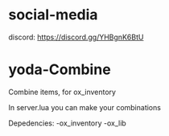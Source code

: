 # social-media
discord: https://discord.gg/YHBgnK6BtU

# yoda-Combine
Combine items, for ox_inventory

In server.lua you can make your combinations

Depedencies:
-ox_inventory
-ox_lib

